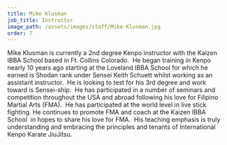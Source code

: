 ```yaml
---
title: Mike Klusman
job_title: Instructor
image_path: /assets/images/staff/Mike-Klusman.jpg
order: 7
---
```



Mike Klusman is currently a 2nd degree Kenpo instructor with the Kaizen IBBA School based in Ft. Collins Colorado. &nbsp;He began training in Kenpo nearly 10 years ago starting at the Loveland IBBA School for which he earned is Shodan rank under Sensei Keith Schuett whilst working as an assistant instructor. &nbsp;He is looking to test for his 3rd degree and work toward is Sensei-ship. &nbsp;He has participated in a number of seminars and competition throughout the USA and abroad following his love for Filipino Martial Arts (FMA). &nbsp;He has participated at the world level in live stick fighting. He continues to promote FMA and coach at the Kaizen IBBA School &nbsp;in hopes to share his love for FMA. &nbsp;His teaching emphasis is truly understanding and embracing the principles and tenants of International Kenpo Karate JiuJitsu.